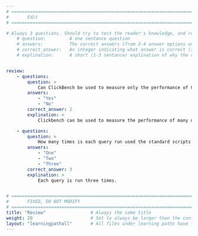 ```yaml
---
# ================================================================================
#       Edit
# ================================================================================

# Always 3 questions. Should try to test the reader's knowledge, and reinforce the key points you want them to remember.
    # question:         A one sentance question
    # answers:          The correct answers (from 2-4 answer options only). Should be surrounded by quotes.
    # correct_answer:   An integer indicating what answer is correct (index starts from 0)
    # explination:      A short (1-3 sentance) explination of why the correct answer is correct. Can add aditional context if desired


review:
    - questions:
        question: >
            Can ClickBench be used to measure only the performance of Clickhouse DBMS?
        answers:
            - "Yes"
            - "No"
        correct_answer: 2
        explination: >
            Clickbench can be used to measure the performance of many different Database Management systems running on different architectures.

    - questions:
        question: >
            How many times is each query run used the standard scripts in ClickBench?
        answers:
            - "One"
            - "Two"
            - "Three"
        correct_answer: 3
        explination: >
            Each query is run three times.


# ================================================================================
#       FIXED, DO NOT MODIFY
# ================================================================================
title: "Review"                 # Always the same title
weight: 20                      # Set to always be larger than the content in this path
layout: "learningpathall"       # All files under learning paths have this same wrapper
---
```

